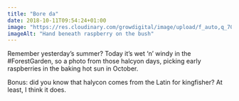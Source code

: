 ```yaml
---
title: "Bore da"
date: 2018-10-11T09:54:24+01:00
image: "https://res.cloudinary.com/growdigital/image/upload/f_auto,q_70,w_736/v1544361841/raspberry-44503421824.jpg"
imageAlt: "Hand beneath raspberry on the bush"
---
```


Remember yesterday’s summer? Today it’s wet ‘n’ windy in the #ForestGarden, so a photo from those halcyon days, picking early raspberries in the baking hot sun in October. 

Bonus: did you know that halycon comes from the Latin for kingfisher? At least, I think it does.
